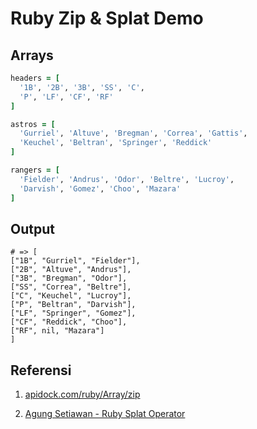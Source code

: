 # Ruby Zip & Splat Demo

## Arrays

```ruby
headers = [
  '1B', '2B', '3B', 'SS', 'C',
  'P', 'LF', 'CF', 'RF'
]

astros = [
  'Gurriel', 'Altuve', 'Bregman', 'Correa', 'Gattis',
  'Keuchel', 'Beltran', 'Springer', 'Reddick'
]

rangers = [
  'Fielder', 'Andrus', 'Odor', 'Beltre', 'Lucroy',
  'Darvish', 'Gomez', 'Choo', 'Mazara'
]
```

## Output

```
# => [
["1B", "Gurriel", "Fielder"],
["2B", "Altuve", "Andrus"],
["3B", "Bregman", "Odor"],
["SS", "Correa", "Beltre"],
["C", "Keuchel", "Lucroy"],
["P", "Beltran", "Darvish"],
["LF", "Springer", "Gomez"],
["CF", "Reddick", "Choo"],
["RF", nil, "Mazara"]
]
```

## Referensi

1. [apidock.com/ruby/Array/zip](https://apidock.com/ruby/Array/zip)

2. [Agung Setiawan - Ruby Splat Operator](https://agung-setiawan.com/ruby-splat-operator/)
